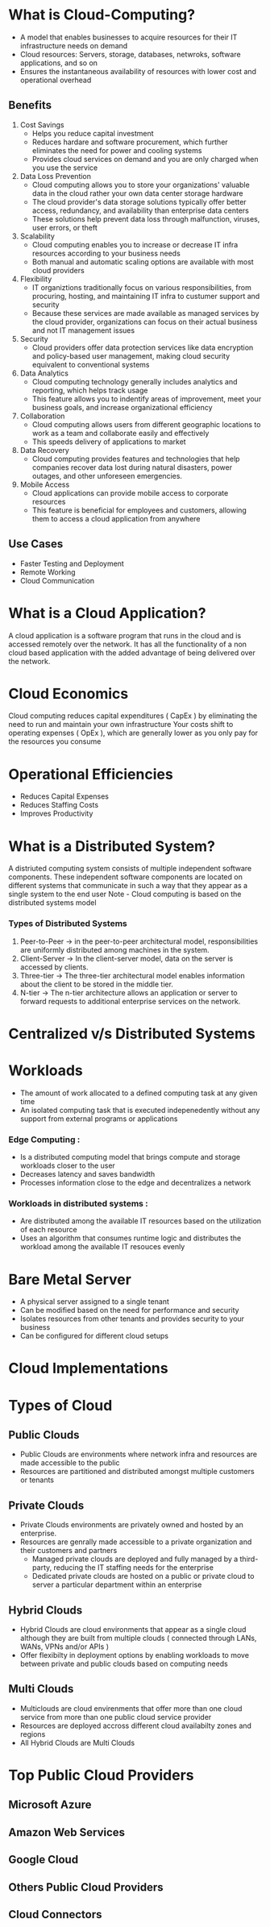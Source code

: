 # What is Cloud-Computing?

- A model that enables businesses to acquire resources for their IT infrastructure needs on demand
- Cloud resources: Servers, storage, databases, netwroks, software applications, and so on
- Ensures the instantaneous availability of resources with lower cost and operational overhead


## Benefits

1. Cost Savings
	- Helps you reduce capital investment
	- Reduces hardare and software procurement, which further eliminates the need for power and cooling systems
	- Provides cloud services on demand and you are only charged when you use the service
2. Data Loss Prevention
	- Cloud computing allows you to store your organizations' valuable data in the cloud rather your own data center storage hardware
	- The cloud provider's data storage solutions typically offer better access, redundancy, and availability than enterprise data centers
	- These solutions help prevent data loss through malfunction, viruses, user errors, or theft
3. Scalability
	- Cloud computing enables you to increase or decrease IT infra resources according to your business needs
	- Both manual and automatic scaling options are available with most cloud providers
4. Flexibility
	 - IT organiztions traditionally focus on various responsibilities, from procuring, hosting, and maintaining IT infra to custumer support and security
	 - Because these services are made available as managed services by the cloud provider, organizations can focus on their actual business and not IT management issues 
5. Security
	 - Cloud providers offer data protection services like data encryption and policy-based user management, making cloud security equivalent to conventional systems
6. Data Analytics
	 - Cloud computing technology generally includes analytics and reporting, which helps track usage
	 - This feature allows you to indentify areas of improvement, meet your business goals, and increase organizational efficiency 
7. Collaboration
	-  Cloud computing allows users from different geographic locations to work as a team and collaborate easily and effectively
	- This speeds delivery of applications to market
8. Data Recovery
	 - Cloud computing provides features and technologies that help companies recover data lost during natural disasters, power outages, and other unforeseen emergencies.
9. Mobile Access 
	 - Cloud applications can provide mobile access to corporate resources
	 - This feature is beneficial for employees and customers, allowing them to access a cloud application from anywhere

## Use Cases

- Faster Testing and Deployment
- Remote Working
- Cloud Communication


# What is a Cloud Application?

A cloud application is a software program that runs in the cloud and is accessed remotely over the network.
It has all the functionality of a non cloud based application with the added advantage of being delivered over the network.

# Cloud Economics

Cloud computing reduces capital expenditures ( CapEx ) by eliminating the need to run and maintain your own infrastructure
Your costs shift to operating expenses ( OpEx ), which are generally lower as you only pay for the resources you consume
# Operational Efficiencies 

- Reduces Capital Expenses
- Reduces Staffing Costs
- Improves Productivity

# What is a Distributed System?

A distriuted computing system consists of multiple independent software components. These independent software components are located on different systems that communicate in such a way that they appear as a single system to  the end user
Note - Cloud computing is based on the  distributed systems model

### Types of Distributed Systems
1. Peer-to-Peer -> in the peer-to-peer architectural model, responsibilities are uniformly distributed among machines in the system.
2. Client-Server -> In the client-server model, data on the server is accessed by clients.
3. Three-tier -> The three-tier architectural model enables information about the client to be stored in the middle tier.
4. N-tier -> The n-tier architecture allows an application or server to forward requests to additional enterprise services on the network. 

# Centralized v/s Distributed Systems



# Workloads

- The amount of work allocated to a defined computing task at any given time
- An isolated computing task that is executed indepenedently without any support from external programs or applications 

### Edge Computing :

- Is a distributed computing model that brings compute and storage workloads closer to the user
- Decreases latency and saves bandwidth
- Processes information close to the edge and decentralizes a network

### Workloads in distributed systems :

- Are distributed among the available IT resources based on the utilization of each resource
- Uses an algorithm that consumes runtime logic and distributes the workload among the available IT resouces evenly


# Bare Metal Server

- A physical server assigned to a single tenant 
- Can be modified based on  the  need for performance and security 
- Isolates resources from other tenants and provides security to your business
- Can be configured for  different cloud  setups



# Cloud Implementations

# Types of Cloud
## Public Clouds

 - Public Clouds are environments where network infra and resources are made accessible to the public
 - Resources are partitioned and distributed amongst multiple customers or tenants

## Private Clouds

 - Private Clouds environments are privately owned and hosted by an enterprise.
 - Resources are genrally made accessible to a private organization and their customers and partners
	  - Managed private clouds are deployed and fully managed by a third-party, reducing the IT staffing needs for the enterprise
	  - Dedicated private clouds are hosted on a public or private cloud to server a particular department within an enterprise 

## Hybrid Clouds

- Hybrid Clouds are cloud environments that appear as a single cloud although they are built from multiple clouds ( connected through LANs, WANs, VPNs and/or APIs )
- Offer flexibilty in deployment options by enabling workloads to move between private and public clouds based on computing needs

## Multi Clouds

- Multiclouds are cloud envirenments that offer more than one cloud service from more than one public cloud service provider
- Resources are deployed accross different cloud availabilty zones and regions
- All Hybrid Clouds are Multi Clouds

# Top Public Cloud Providers

## Microsoft Azure
## Amazon Web Services
## Google Cloud
## Others Public Cloud Providers
## Cloud Connectors

